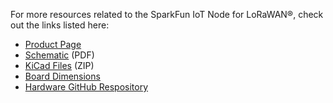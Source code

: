
<!-- This section should include all the relevant documentation and product files (Eagle files, schematic, datasheet(s), landing pages, etc. and any relevant tutorials to go beyond the Hookup Guide.) -->

For more resources related to the SparkFun IoT Node for LoRaWAN®, check out the links listed here: 

* [Product Page](https://www.sparkfun.com/products/26060)
* [Schematic](assets/board_files/26060_SparkFun_IoT_Node_LoRaWAN_Schematic.pdf) (PDF)
* [KiCad Files](assets/board_files/SparkFun_IoT_Node_LoRaWAN_KiCADFiles.zip) (ZIP)
* [Board Dimensions](assets/img/26060_SparkFun_IOT_Node_LoRaWAN-BoardOutline.jpg)
* [Hardware GitHub Respository](https://github.com/sparkfun/SparkFun_IoT_Node_LoRaWAN)
